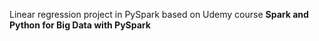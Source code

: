 Linear regression project in PySpark based on Udemy course **Spark and Python for Big Data with PySpark**
